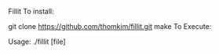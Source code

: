 Fillit
To install:

git clone https://github.com/thomkim/fillit.git
make
To Execute:

Usage: ./fillit [file]
